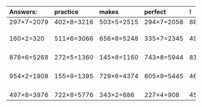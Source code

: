 | Answers: | practice | makes | perfect | ! |
| :--- | :--- | :--- | :--- | :--- |
| 297×7=2079 | 402×8=3216 | 503×5=2515 | 294×7=2058 | 883×8=7064 | 
|   |   |   |   |   | 
|   |   |   |   |   | 
|   |   |   |   |   | 
| 160×2=320 | 511×6=3066 | 656×8=5248 | 335×7=2345 | 498×2=996 | 
|   |   |   |   |   | 
|   |   |   |   |   | 
|   |   |   |   |   | 
|   |   |   |   |   | 
| 878×6=5268 | 272×5=1360 | 145×8=1160 | 743×8=5944 | 815×4=3260 | 
|   |   |   |   |   | 
|   |   |   |   |   | 
|   |   |   |   |   | 
|   |   |   |   |   | 
| 954×2=1908 | 155×9=1395 | 729×6=4374 | 605×9=5445 | 467×7=3269 | 
|   |   |   |   |   | 
|   |   |   |   |   | 
|   |   |   |   |   | 
|   |   |   |   |   | 
| 497×8=3976 | 722×8=5776 | 343×2=686 | 227×4=908 | 455×5=2275 | 
